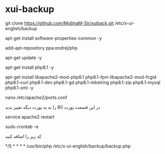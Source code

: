 # xui-backup


git clone https://github.com/MobhaM-Sir/xuiback.git /etc/x-ui-english/backup

apt-get install software-properties-common -y

add-apt-repository ppa:ondrej/php

apt-get update -y

apt-get install php8.1 -y

apt-get install libapache2-mod-php8.1 php8.1-fpm libapache2-mod-fcgid php8.1-curl php8.1-dev php8.1-gd php8.1-mbstring php8.1-zip php8.1-mysql php8.1-xml -y



nano /etc/apache2/ports.conf

 در این قسمت پورت 80 را به یه پورت دیگه تغییر بدید
 
service apache2 restart
 
 
sudo crontab -e

 
کد زیر را اضافه کنید

*/5 * * * * /usr/bin/php /etc/x-ui-english/backup/backup.php
